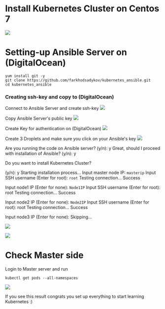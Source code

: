 # Install Kubernetes Cluster on Centos 7

![](REAME/Screen%20Shot%202018-10-23%20at%206.09.48%20AM.png)

# Setting-up  Ansible Server on (DigitalOcean)
```
yum install git -y
git clone https://github.com/farkhodsadykov/kubernetes_ansible.git
cd kubernetes_ansible
```

### Creating ssh-key and copy to (DigitalOcean)

Connect to Ansible Server and create ssh-key
![](REAME/Screen%20Shot%202018-10-23%20at%206.12.59%20AM.png)

Copy Ansible Server's public key
![](REAME/Screen%20Shot%202018-10-23%20at%206.13.20%20AM.png)

Create Key for authentication on (DigitalOcean)
![](REAME/Screen%20Shot%202018-10-23%20at%206.14.10%20AM.png)

Create 3 Droplets and make sure you click on your Ansible's key
![](REAME/Screen%20Shot%202018-10-23%20at%206.16.16%20AM.png)


Are you running the code on Ansible server?
(y/n): y
Great, should I proceed with installation of Ansible?
(y/n): y

Do you want to install Kubernetes Cluster?

(y/n): y
Starting installation process...
Input master node IP: `masterip`
Input SSH username (Enter for root): `root`
Testing connection...
Success

Input node1 IP (Enter for none): `Node1IP`
Input SSH username (Enter for root): root
Testing connection...
Success

Input node2 IP (Enter for none): `Node2IP`
Input SSH username (Enter for root): root
Testing connection...
Success

Input node3 IP (Enter for none):
Skipping...

![](REAME/Screen%20Shot%202018-10-23%20at%206.19.34%20AM.png)

![](REAME/Screen%20Shot%202018-10-23%20at%206.27.18%20AM.png)


# Check Master side 
Login to Master server and run 
```
kubectl get pods --all-namespaces
```
![](REAME/Screen%20Shot%202018-10-23%20at%206.44.46%20AM.png)

If you see this result congrats you set up everything to start learning Kubernetes :)
